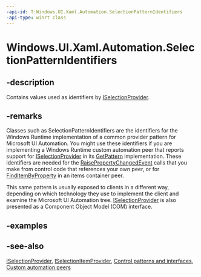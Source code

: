 ```yaml
---
-api-id: T:Windows.UI.Xaml.Automation.SelectionPatternIdentifiers
-api-type: winrt class
---
```


<!-- Class syntax.
public class SelectionPatternIdentifiers : Windows.UI.Xaml.Automation.ISelectionPatternIdentifiers
-->

# Windows.UI.Xaml.Automation.SelectionPatternIdentifiers

## -description
Contains values used as identifiers by [ISelectionProvider](../windows.ui.xaml.automation.provider/iselectionprovider.md).



## -remarks
Classes such as SelectionPatternIdentifiers are the identifiers for the Windows Runtime implementation of a common provider pattern for Microsoft UI Automation. You might use these identifiers if you are implementing a Windows Runtime custom automation peer that reports support for [ISelectionProvider](../windows.ui.xaml.automation.provider/iselectionprovider.md) in its [GetPattern](../windows.ui.xaml.automation.peers/automationpeer_getpattern_2046576749.md) implementation. These identifiers are needed for the [RaisePropertyChangedEvent](../windows.ui.xaml.automation.peers/automationpeer_raisepropertychangedevent_715050195.md) calls that you make from control code that references your own peer, or for [FindItemByProperty](../windows.ui.xaml.automation.provider/iitemcontainerprovider_finditembyproperty_1997743353.md) in an items container peer.

This same pattern is usually exposed to clients in a different way, depending on which technology they use to implement the client and examine the Microsoft UI Automation tree. [ISelectionProvider](/windows/desktop/api/uiautomationcore/nn-uiautomationcore-iselectionprovider) is also presented as a Component Object Model (COM) interface.

## -examples

## -see-also
[ISelectionProvider](../windows.ui.xaml.automation.provider/iselectionprovider.md), [ISelectionItemProvider](../windows.ui.xaml.automation.provider/iselectionitemprovider.md), [Control patterns and interfaces](/windows/uwp/accessibility/control-patterns-and-interfaces), [Custom automation peers](/windows/uwp/accessibility/custom-automation-peers)

